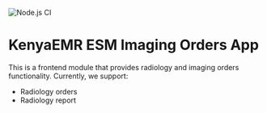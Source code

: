 ![Node.js CI](https://github.com/palladiumkenya/kenyaemr-esm-3.x/workflows/Node.js%20CI/badge.svg)

# KenyaEMR ESM Imaging Orders App

This is a frontend module that provides radiology and imaging orders functionality. Currently, we support:

- Radiology orders
- Radiology report
